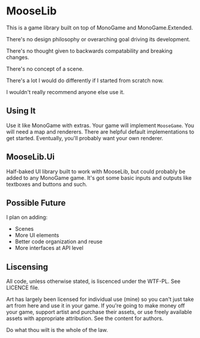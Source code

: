 # MooseLib
This is a game library built on top of MonoGame and MonoGame.Extended. 

There's no design philosophy or overarching goal driving its development. 

There's no thought given to backwards compatability and breaking changes.

There's no concept of a scene.

There's a lot I would do differently if I started from scratch now.

I wouldn't really recommend anyone else use it.

## Using It
Use it like MonoGame with extras. Your game will implement `MooseGame`. You will need a map and renderers. There are helpful default implementations to get started. Eventually, you'll probably want your own renderer.

## MooseLib.Ui
Half-baked UI library built to work with MooseLib, but could probably be added to any MonoGame game. It's got some basic inputs and outputs like textboxes and buttons and such.

## Possible Future
I plan on adding:
- Scenes
- More UI elements
- Better code organization and reuse
- More interfaces at API level

## Liscensing
All code, unless otherwise stated, is liscenced under the WTF-PL. See LICENCE file. 

Art has largely been licensed for individual use (mine) so you can't just take art from here and use it in your game. If you're going to make money off your game, support artist and purchase their assets, or use freely available assets with appropriate attribution. See the content for authors.

Do what thou wilt is the whole of the law.
